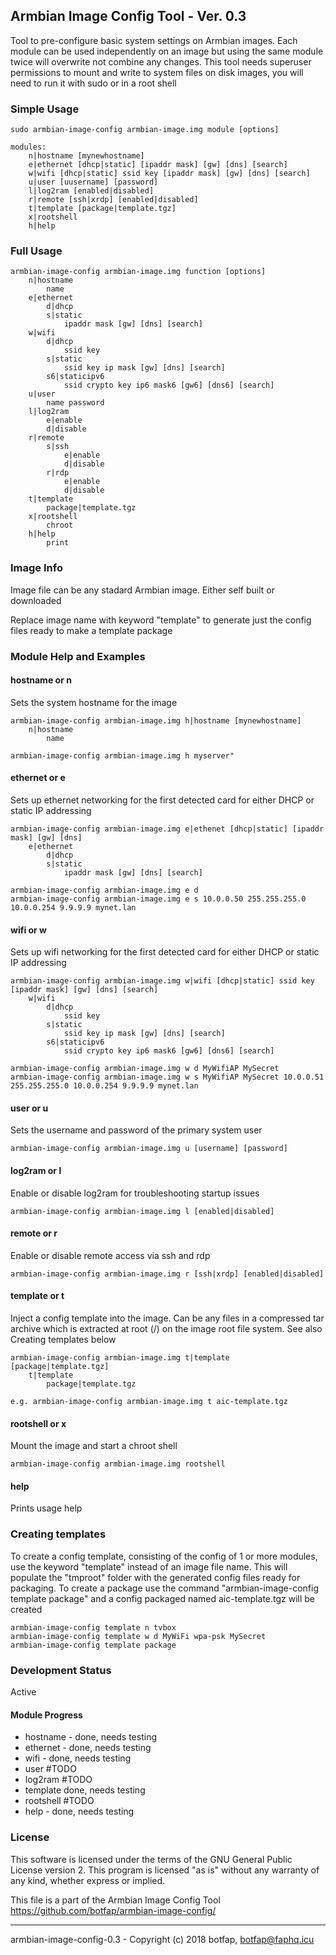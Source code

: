 ## Armbian Image Config Tool - Ver. 0.3

Tool to pre-configure basic system settings on Armbian images. Each module can be used independently on an image but using the same module twice will overwrite not combine any changes. This tool needs superuser permissions to mount and write to system files on disk images, you will need to run it with sudo or in a root shell

### Simple Usage
```
sudo armbian-image-config armbian-image.img module [options]

modules:
    n|hostname [mynewhostname]
    e|ethernet [dhcp|static] [ipaddr mask] [gw] [dns] [search]
    w|wifi [dhcp|static] ssid key [ipaddr mask] [gw] [dns] [search]
    u|user [uusername] [password]
    l|log2ram [enabled|disabled]
    r|remote [ssh|xrdp] [enabled|disabled]
    t|template [package|template.tgz]
    x|rootshell
    h|help
```

### Full Usage
```
armbian-image-config armbian-image.img function [options]
    n|hostname
        name
    e|ethernet
        d|dhcp
        s|static
            ipaddr mask [gw] [dns] [search]
    w|wifi
        d|dhcp
            ssid key
        s|static
            ssid key ip mask [gw] [dns] [search]
        s6|staticipv6
            ssid crypto key ip6 mask6 [gw6] [dns6] [search]
    u|user
        name password
    l|log2ram
        e|enable
        d|disable
    r|remote
        s|ssh
            e|enable
            d|disable
        r|rdp
            e|enable
            d|disable
    t|template
        package|template.tgz
    x|rootshell
        chroot                    
    h|help
        print
```

### Image Info
Image file can be any stadard Armbian image. Either self built or downloaded

Replace image name with keyword "template" to generate just the config files ready to make a template package

### Module Help and Examples

#### hostname or n
Sets the system hostname for the image
```
armbian-image-config armbian-image.img h|hostname [mynewhostname]
    n|hostname
        name

armbian-image-config armbian-image.img h myserver"
```
#### ethernet or e
Sets up ethernet networking for the first detected card for either DHCP or static IP addressing
```
armbian-image-config armbian-image.img e|ethenet [dhcp|static] [ipaddr mask] [gw] [dns]
    e|ethernet
        d|dhcp
        s|static
            ipaddr mask [gw] [dns] [search]

armbian-image-config armbian-image.img e d
armbian-image-config armbian-image.img e s 10.0.0.50 255.255.255.0 10.0.0.254 9.9.9.9 mynet.lan
```
#### wifi or w
Sets up wifi networking for the first detected card for either DHCP or static IP addressing
```
armbian-image-config armbian-image.img w|wifi [dhcp|static] ssid key [ipaddr mask] [gw] [dns] [search]
    w|wifi
        d|dhcp
            ssid key
        s|static
            ssid key ip mask [gw] [dns] [search]
        s6|staticipv6
            ssid crypto key ip6 mask6 [gw6] [dns6] [search]
	
armbian-image-config armbian-image.img w d MyWifiAP MySecret
armbian-image-config armbian-image.img w s MyWifiAP MySecret 10.0.0.51 255.255.255.0 10.0.0.254 9.9.9.9 mynet.lan
```
#### user or u
Sets the username and password of the primary system user
```
armbian-image-config armbian-image.img u [username] [password]
```
#### log2ram or l
Enable or disable log2ram for troubleshooting startup issues
```
armbian-image-config armbian-image.img l [enabled|disabled]
```
#### remote or r
Enable or disable remote access via ssh and rdp
```
armbian-image-config armbian-image.img r [ssh|xrdp] [enabled|disabled]
```

#### template or t
Inject a config template into the image. Can be any files in a compressed tar archive which is extracted at root (/) on the image root file system. See also Creating templates below
```
armbian-image-config armbian-image.img t|template [package|template.tgz]
    t|template
        package|template.tgz

e.g. armbian-image-config armbian-image.img t aic-template.tgz
```
#### rootshell or x
Mount the image and start a chroot shell
```
armbian-image-config armbian-image.img rootshell
```
#### help
Prints usage help

### Creating templates
To create a config template, consisting of the config of 1 or more modules, use the keyword "template" instead of an image file name. This will populate the "tmproot" folder with the generated config files ready for packaging. To create a package use the command "armbian-image-config template package" and a config packaged named aic-template.tgz will be created
```
armbian-image-config template n tvbox
armbian-image-config template w d MyWiFi wpa-psk MySecret
armbian-image-config template package
```

### Development Status
Active

#### Module Progress
- hostname - done, needs testing
- ethernet - done, needs testing
- wifi - done, needs testing
- user #TODO
- log2ram #TODO
- template done, needs testing
- rootshell #TODO
- help - done, needs testing


### License
This software is licensed under the terms of the GNU General Public License version 2. This program is licensed "as is" without any warranty of any kind, whether express or implied.

This file is a part of the Armbian Image Config Tool
https://github.com/botfap/armbian-image-config/

***
armbian-image-config-0.3 - Copyright (c) 2018 botfap, botfap@faphq.icu


